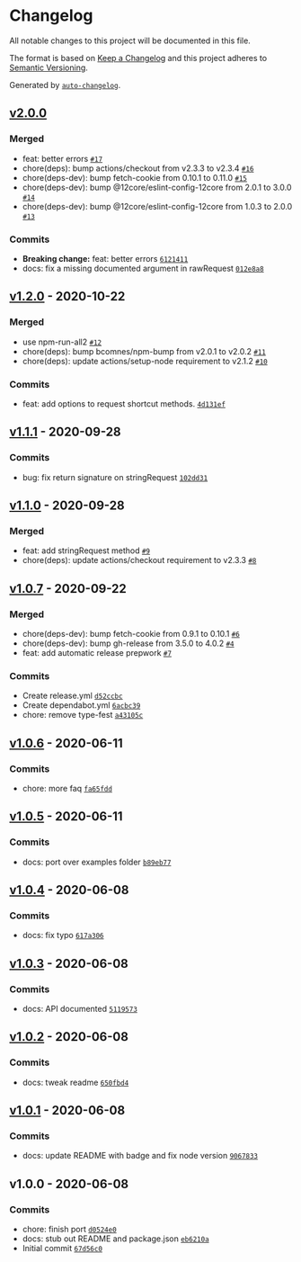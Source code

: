 # Changelog

All notable changes to this project will be documented in this file.

The format is based on [Keep a Changelog](https://keepachangelog.com/en/1.0.0/)
and this project adheres to [Semantic Versioning](https://semver.org/spec/v2.0.0.html).

Generated by [`auto-changelog`](https://github.com/CookPete/auto-changelog).

## [v2.0.0](https://github.com/little-core-labs/gqlr/compare/v1.2.0...v2.0.0)

### Merged

- feat: better errors [`#17`](https://github.com/little-core-labs/gqlr/pull/17)
- chore(deps): bump actions/checkout from v2.3.3 to v2.3.4 [`#16`](https://github.com/little-core-labs/gqlr/pull/16)
- chore(deps-dev): bump fetch-cookie from 0.10.1 to 0.11.0 [`#15`](https://github.com/little-core-labs/gqlr/pull/15)
- chore(deps-dev): bump @12core/eslint-config-12core from 2.0.1 to 3.0.0 [`#14`](https://github.com/little-core-labs/gqlr/pull/14)
- chore(deps-dev): bump @12core/eslint-config-12core from 1.0.3 to 2.0.0 [`#13`](https://github.com/little-core-labs/gqlr/pull/13)

### Commits

- **Breaking change:** feat: better errors [`6121411`](https://github.com/little-core-labs/gqlr/commit/6121411bf369a814ba156957b4af0c45c303dec0)
- docs: fix a missing documented argument in rawRequest [`012e8a8`](https://github.com/little-core-labs/gqlr/commit/012e8a8bb0014625cb3f2320b3822fb8d4d48ca3)

## [v1.2.0](https://github.com/little-core-labs/gqlr/compare/v1.1.1...v1.2.0) - 2020-10-22

### Merged

- use npm-run-all2 [`#12`](https://github.com/little-core-labs/gqlr/pull/12)
- chore(deps): bump bcomnes/npm-bump from v2.0.1 to v2.0.2 [`#11`](https://github.com/little-core-labs/gqlr/pull/11)
- chore(deps): update actions/setup-node requirement to v2.1.2 [`#10`](https://github.com/little-core-labs/gqlr/pull/10)

### Commits

- feat: add options to request shortcut methods. [`4d131ef`](https://github.com/little-core-labs/gqlr/commit/4d131efe1a4316647b68fc6a4fed6456082acf78)

## [v1.1.1](https://github.com/little-core-labs/gqlr/compare/v1.1.0...v1.1.1) - 2020-09-28

### Commits

- bug: fix return signature on stringRequest [`102dd31`](https://github.com/little-core-labs/gqlr/commit/102dd3184ce4af029eec1979ea34c0f29a714014)

## [v1.1.0](https://github.com/little-core-labs/gqlr/compare/v1.0.7...v1.1.0) - 2020-09-28

### Merged

- feat: add stringRequest method [`#9`](https://github.com/little-core-labs/gqlr/pull/9)
- chore(deps): update actions/checkout requirement to v2.3.3 [`#8`](https://github.com/little-core-labs/gqlr/pull/8)

## [v1.0.7](https://github.com/little-core-labs/gqlr/compare/v1.0.6...v1.0.7) - 2020-09-22

### Merged

- chore(deps-dev): bump fetch-cookie from 0.9.1 to 0.10.1 [`#6`](https://github.com/little-core-labs/gqlr/pull/6)
- chore(deps-dev): bump gh-release from 3.5.0 to 4.0.2 [`#4`](https://github.com/little-core-labs/gqlr/pull/4)
- feat: add automatic release prepwork [`#7`](https://github.com/little-core-labs/gqlr/pull/7)

### Commits

- Create release.yml [`d52ccbc`](https://github.com/little-core-labs/gqlr/commit/d52ccbc06518340b4879832489c9f83b75bb5f83)
- Create dependabot.yml [`6acbc39`](https://github.com/little-core-labs/gqlr/commit/6acbc39b1c20babfbee74099ea3b33d966c9e24a)
- chore: remove type-fest [`a43105c`](https://github.com/little-core-labs/gqlr/commit/a43105c3b61f40f74e0275f5de2c4bf2f1d4206b)

## [v1.0.6](https://github.com/little-core-labs/gqlr/compare/v1.0.5...v1.0.6) - 2020-06-11

### Commits

- chore: more faq [`fa65fdd`](https://github.com/little-core-labs/gqlr/commit/fa65fddeb8eb45bc3699345dc50980ac42ef43af)

## [v1.0.5](https://github.com/little-core-labs/gqlr/compare/v1.0.4...v1.0.5) - 2020-06-11

### Commits

- docs: port over examples folder [`b89eb77`](https://github.com/little-core-labs/gqlr/commit/b89eb770a8c7ff4c5e32465e057fde162119a52b)

## [v1.0.4](https://github.com/little-core-labs/gqlr/compare/v1.0.3...v1.0.4) - 2020-06-08

### Commits

- docs: fix typo [`617a306`](https://github.com/little-core-labs/gqlr/commit/617a306f708db77b7d5d47d94ce70083b052dd06)

## [v1.0.3](https://github.com/little-core-labs/gqlr/compare/v1.0.2...v1.0.3) - 2020-06-08

### Commits

- docs: API documented [`5119573`](https://github.com/little-core-labs/gqlr/commit/5119573794feba2f8ee820be68605120e4d4550d)

## [v1.0.2](https://github.com/little-core-labs/gqlr/compare/v1.0.1...v1.0.2) - 2020-06-08

### Commits

- docs: tweak readme [`650fbd4`](https://github.com/little-core-labs/gqlr/commit/650fbd422951f0b030aa3c1368ed67fe38033529)

## [v1.0.1](https://github.com/little-core-labs/gqlr/compare/v1.0.0...v1.0.1) - 2020-06-08

### Commits

- docs: update README with badge and fix node version [`9067833`](https://github.com/little-core-labs/gqlr/commit/90678333a821eebf5b6970240c59e7d6c2e53c03)

## v1.0.0 - 2020-06-08

### Commits

- chore: finish port [`d0524e0`](https://github.com/little-core-labs/gqlr/commit/d0524e07be5b8655fe5802cf4a48ddfb4461ad2d)
- docs: stub out README and package.json [`eb6210a`](https://github.com/little-core-labs/gqlr/commit/eb6210ac24ff1930e3e2c8e1d1b935464d98bc37)
- Initial commit [`67d56c0`](https://github.com/little-core-labs/gqlr/commit/67d56c043ad3b28dc00bf7ef44124abb226d0c25)
